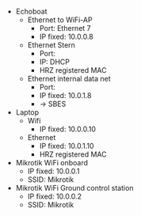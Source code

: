 - Echoboat
    - Ethernet to WiFi-AP
        - Port: Ethernet 7
        - IP fixed: 10.0.0.8
    - Ethernet Stern
        - Port:
        - IP: DHCP
        - HRZ registered MAC
    - Ethernet internal data net
        - Port:
        - IP fixed: 10.0.1.8
        - -> SBES
- Laptop
    - Wifi
        - IP fixed: 10.0.0.10
    - Ethernet
        - IP fixed: 10.0.1.10
        - HRZ registered MAC
- Mikrotik WiFi onboard
    - IP fixed: 10.0.0.1
    - SSID: Mikrotik
- Mikrotik WiFi Ground control station
    - IP fixed: 10.0.0.2
    - SSID: Mikrotik
